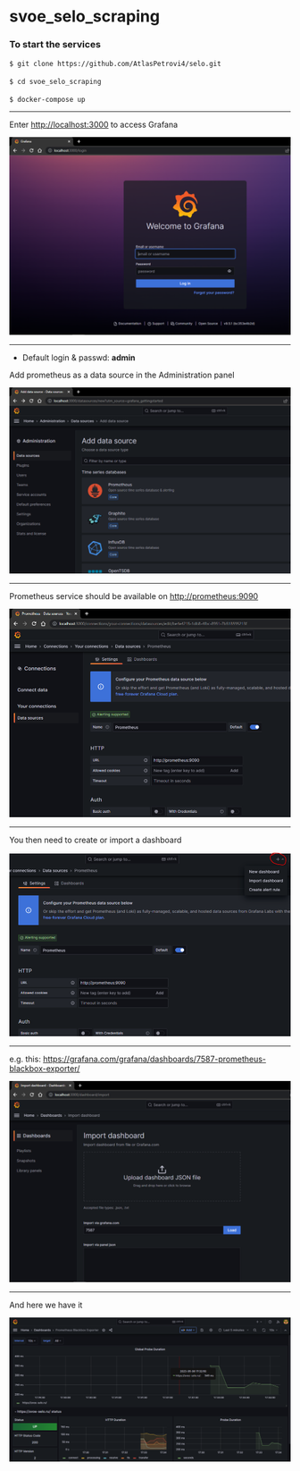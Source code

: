 # svoe_selo_scraping

### To start the services

```
$ git clone https://github.com/AtlasPetrovi4/selo.git

$ cd svoe_selo_scraping

$ docker-compose up
```

---

Enter <http://localhost:3000> to access Grafana

![](./img/grafana_welcome.PNG)

---

- Default login & passwd: <b>admin</b>

Add prometheus as a data source in the Administration panel

![](./img/admin_panel.PNG)

---

Prometheus service should be available on <http://prometheus:9090>

![](./img/data_source.PNG)

---

You then need to create or import a dashboard

![](./img/new_dash.PNG)

---

e.g. this: <https://grafana.com/grafana/dashboards/7587-prometheus-blackbox-exporter/>

![](./img/import_dash.PNG)

---

And here we have it

![](./img/result.PNG)
